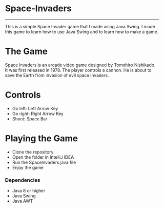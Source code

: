 # Space-Invaders
<hr>
This is a simple Space Invader game that I made using Java Swing. I made this game to learn how to use Java Swing and to learn how to make a game.

# The Game
Space Invaders is an arcade video game designed by Tomohiro Nishikado. It was first released in 1978. The player controls a cannon. He is about to save the Earth from invasion of evil space invaders.

# Controls
- Go left: Left Arrow Key
- Go right: Right Arrow Key
- Shoot: Space Bar

# Playing the Game
* Clone the repository
* Open the folder in IntelliJ IDEA
* Run the SpaceInvaders.java file
* Enjoy the game

### Dependencies
* Java 8 or higher
* Java Swing
* Java AWT
